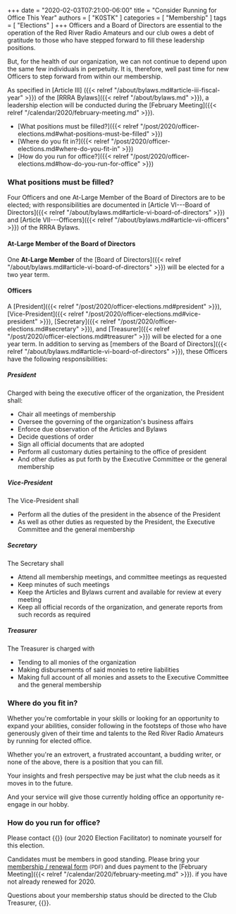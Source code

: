 +++
date = "2020-02-03T07:21:00-06:00"
title = "Consider Running for Office This Year"
authors = [ "K0STK" ]
categories = [ "Membership" ]
tags = [ "Elections" ]
+++
Officers and a Board of Directors are essential to the operation of
the Red River Radio Amateurs and our club owes a debt of gratitude to
those who have stepped forward to fill these leadership positions.

But, for the health of our organization, we can not continue to depend
upon the same few individuals in perpetuity. It is, therefore, well past
time for new Officers to step forward from within our membership.

As specified in 
[Article III] ({{< relref "/about/bylaws.md#article-iii-fiscal-year" >}}) of the
[RRRA Bylaws]({{< relref "/about/bylaws.md" >}}),
a leadership election will be conducted during the
[February Meeting]({{< relref "/calendar/2020/february-meeting.md" >}}).

* [What positions must be filled?]({{< relref "/post/2020/officer-elections.md#what-positions-must-be-filled" >}})
* [Where do you fit in?]({{< relref "/post/2020/officer-elections.md#where-do-you-fit-in" >}})
* [How do you run for office?]({{< relref "/post/2020/officer-elections.md#how-do-you-run-for-office" >}})

<!--more-->

### What positions must be filled?

Four Officers and one At-Large Member of the Board of Directors are to be
elected; with responsibilities are documented in
[Article VI---Board of Directors]({{< relref "/about/bylaws.md#article-vi-board-of-directors" >}}) and
[Article VII---Officers]({{< relref "/about/bylaws.md#article-vii-officers" >}})
of the RRRA Bylaws.

#### At-Large Member of the Board of Directors

One **At-Large Member** of the
[Board of Directors]({{< relref "/about/bylaws.md#article-vi-board-of-directors" >}})
will be elected for a two year term.

#### Officers

A [President]({{< relref "/post/2020/officer-elections.md#president" >}}),
[Vice-President]({{< relref "/post/2020/officer-elections.md#vice-president" >}}),
[Secretary]({{< relref "/post/2020/officer-elections.md#secretary" >}}), and
[Treasurer]({{< relref "/post/2020/officer-elections.md#treasurer" >}})
will be elected for a one year term. In addition to serving as
[members of the Board of Directors]({{< relref "/about/bylaws.md#article-vi-board-of-directors" >}}),
these Officers have the following responsibilities:

##### President

Charged with being the executive officer of the organization, the President shall:

* Chair all meetings of membership
* Oversee the governing of the organization's business affairs
* Enforce due observation of the Articles and Bylaws
* Decide questions of order
* Sign all official documents that are adopted
* Perform all customary duties pertaining to the office of president
* And other duties as put forth by the Executive Committee or the general membership

##### Vice-President

The Vice-President shall

* Perform all the duties of the president in the absence of the President
* As well as other duties as requested by the President, the Executive Committee and the general membership

##### Secretary

The Secretary shall

* Attend all membership meetings, and committee meetings as requested
* Keep minutes of such meetings
* Keep the Articles and Bylaws current and available for review at every meeting
* Keep all official records of the organization, and generate reports from such records as required

##### Treasurer

The Treasurer is charged with

* Tending to all monies of the organization
* Making disbursements of said monies to retire liabilities
* Making full account of all monies and assets to the Executive Committee and the general membership

### Where do you fit in?

Whether you're comfortable in your skills or looking for an opportunity
to expand your abilities, consider following in the footsteps of those
who have generously given of their time and talents to
the Red River Radio Amateurs by running for elected office.

Whether you're an extrovert, a frustrated accountant, a budding
writer, or none of the above, there is a position that you can fill.

Your insights and fresh perspective may be just what the club needs as
it moves in to the future.

And your service will give those currently holding office an opportunity 
re-engage in our hobby.

### How do you run for office?

Please contact {{<mailto KB0LOL >}} (our 2020 Election Facilitator) to
nominate yourself for this election.

Candidates must be members in good standing. Please bring your
[membership / renewal form](/s/3iOnHKqxHlaDxxv)
<span style="font-size:smaller">(PDF)</span>
and dues payment to the
[February Meeting]({{< relref "/calendar/2020/february-meeting.md" >}}).
if you have not already renewed for 2020.

Questions about your membership status should be directed to
the Club Treasurer, {{<mailto treasurer >}}.

